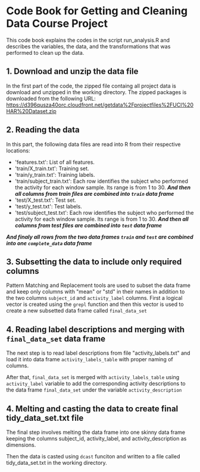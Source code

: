 # Code Book for Getting and Cleaning Data Course Project

This code book explains the codes in the script run_analysis.R and describes the variables, the data, and the transformations that was performed to clean up the data.

## 1. Download and unzip the data file
In the first part of the code, the zipped file containg all project data is download and unzipped in the working directory. 
The zipped packages is downloaded from the following URL:
https://d396qusza40orc.cloudfront.net/getdata%2Fprojectfiles%2FUCI%20HAR%20Dataset.zip

## 2. Reading the data
In this part, the following data files are read into R from their respective locations:
- 'features.txt': List of all features.
- 'train/X_train.txt': Training set.
- 'train/y_train.txt': Training labels.
- 'train/subject_train.txt': Each row identifies the subject who performed the activity for each window sample. Its range is from 1 to 30. 
***And then all columns from train files are combined into `train` data frame***
- 'test/X_test.txt': Test set.
- 'test/y_test.txt': Test labels.
- 'test/subject_test.txt': Each row identifies the subject who performed the activity for each window sample. Its range is from 1 to 30. 
***And then all columns from test files are combined into `test` data frame***

***And finaly all rows from the two data frames `train` and `test` are combined into one `complete_data` data frame*** 

## 3. Subsetting the data to include only required columns
Pattern Matching and Replacement tools are used to subset the data frame and keep only columns with "mean" or "std" in their names in addition to the two columns `subject_id` and `activity_label` columns. First a logical vector is created using the `grepl` function and then this vector is used to create a new subsetted data frame called `final_data_set`



## 4. Reading label descriptions and merging with `final_data_set` data frame
The next step is to read label descriptions from file "activity_labels.txt" and load it into data frame `activity_labels_table` with proper naming of columns.

After that, `final_data_set` is merged with `activity_labels_table` using `activity_label` variable to add the corresponding activity descriptions to the data frame `final_data_set` under the variable `activity_description`

## 4. Melting and casting the data to create final tidy_data_set.txt file
The final step involves melting the data frame into one skinny data frame keeping the columns subject_id, activity_label, and activity_description as dimensions.

Then the data is casted using `dcast` funciton and written to a file called tidy_data_set.txt in the working directory.
